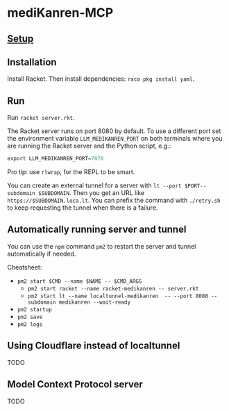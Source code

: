 # mediKanren-MCP

## [Setup](INSTALL.md)

## Installation

Install Racket. Then install dependencies: `raco pkg install yaml`.

## Run

Run `racket server.rkt`.

The Racket server runs on port 8080 by default. To use a different port set the environment variable `LLM_MEDIKANREN_PORT` on both terminals where you are running the Racket server and the Python script, e.g.:
```python
export LLM_MEDIKANREN_PORT=7070
```

Pro tip: use `rlwrap`, for the REPL to be smart.

You can create an external tunnel for a server with `lt --port $PORT--subdomain $SUBDOMAIN`. Then you get an URL like `https://$SUBDOMAIN.loca.lt`. You can prefix the command with `./retry.sh` to keep requesting the tunnel when there is a failure.

## Automatically running server and tunnel

You can use the `npm` command `pm2` to restart the server and tunnel automatically if needed.

Cheatsheet:
- `pm2 start $CMD --name $NAME -- $CMD_ARGS`
  - `pm2 start racket --name racket-medikanren -- server.rkt`
  - `pm2 start lt --name localtunnel-medikanren  -- --port 8080 --subdomain medikanren --wait-ready` 
- `pm2 startup`
- `pm2 save`
- `pm2 logs`

## Using Cloudflare instead of localtunnel

TODO

## Model Context Protocol server

TODO
